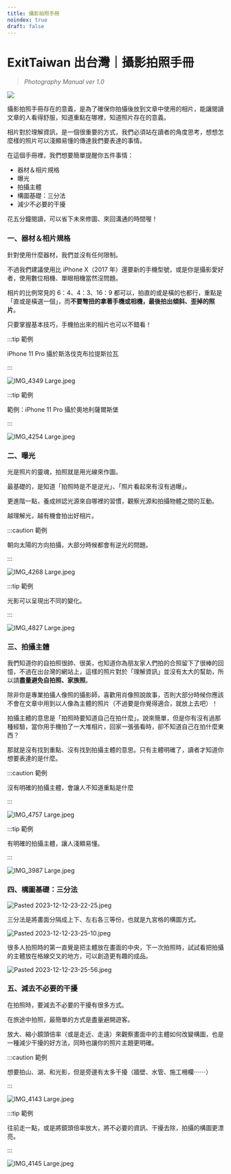 ```yaml
---
title: 攝影拍照手冊
noindex: true
draft: false
---
```


# ExitTaiwan 出台灣｜攝影拍照手冊

> *Photography Manual ver 1.0*

![](https://images.unsplash.com/photo-1516724562728-afc824a36e84?q=80&w=3271&auto=format&fit=crop&ixlib=rb-4.0.3&ixid=M3wxMjA3fDB8MHxwaG90by1wYWdlfHx8fGVufDB8fHx8fA%3D%3D)

攝影拍照手冊存在的意義，是為了確保你拍攝後放到文章中使用的相片，能讓閱讀文章的人看得舒服，知道重點在哪裡，知道照片存在的意義。

相片對於理解資訊，是一個很重要的方式，我們必須站在讀者的角度思考，想想怎麼樣的照片可以淺顯易懂的傳達我們要表達的事情。

在這個手冊裡，我們想要簡單提醒你五件事情：
- 器材＆相片規格
- 曝光
- 拍攝主體
- 構圖基礎：三分法
- 減少不必要的干擾

花五分鐘閱讀，可以省下未來修圖、來回溝通的時間喔！

### 一、器材＆相片規格

針對使用什麼器材，我們並沒有任何限制。

不過我們建議使用比 iPhone X（2017 年）還要新的手機型號，或是你是攝影愛好者，使用數位相機、單眼相機當然沒問題。

相片的比例常見的 6：4、4：3、16：9 都可以，拍直的或是橫的也都行，重點是「直或是橫選一個」，而**不要彆扭的拿著手機或相機，最後拍出傾斜、歪掉的照片**。

只要掌握基本技巧，手機拍出來的相片也可以不錯看！

:::tip 範例

iPhone 11 Pro 攝於斯洛伐克布拉提斯拉瓦

:::

![IMG_4349 Large.jpeg](./攝影拍照手冊-assets/IMG_4349%20Large.jpeg)

:::tip 範例

範例：iPhone 11 Pro 攝於奧地利薩爾斯堡

:::

![IMG_4254 Large.jpeg](./攝影拍照手冊-assets/IMG_4254%20Large.jpeg)

### 二、曝光

光是照片的靈魂，拍照就是用光線來作圖。

最基礎的，是知道「拍照時是不是逆光」、「照片看起來有沒有過曝」。

更進階一點，養成辨認光源來自哪裡的習慣，觀察光源和拍攝物體之間的互動。

越理解光，越有機會拍出好相片。

:::caution 範例

朝向太陽的方向拍攝，大部分時候都會有逆光的問題。

:::

![IMG_4268 Large.jpeg](./攝影拍照手冊-assets/IMG_4268%20Large.jpeg)

:::tip 範例

光影可以呈現出不同的變化。

:::

![IMG_4827 Large.jpeg](./攝影拍照手冊-assets/IMG_4827%20Large.jpeg)

### 三、拍攝主體

我們知道你的自拍照很帥、很美，也知道你為朋友家人們拍的合照留下了很棒的回憶，不過在出台灣的網站上，這樣的照片對於「理解資訊」並沒有太大的幫助，所以請**盡量避免自拍照、家族照**。

除非你是專業拍攝人像照的攝影師，喜歡用肖像照說故事，否則大部分時候你應該不會在文章中用到以人像為主體的照片（不過要是你覺得適合，就放上去吧）！

拍攝主體的意思是「拍照時要知道自己在拍什麼」。說來簡單，但是你有沒有過那種經驗，當你用手機拍了一大堆相片，回家一張張看時，卻不知道自己在拍什麼東西？

那就是沒有找到重點、沒有找到拍攝主體的意思。只有主體明確了，讀者才知道你想要表達的是什麼。

:::caution 範例

沒有明確的拍攝主體，會讓人不知道重點是什麼

:::

![IMG_4757 Large.jpeg](./攝影拍照手冊-assets/IMG_4757%20Large.jpeg)

:::tip 範例

有明確的拍攝主體，讓人淺顯易懂。

:::

![IMG_3987 Large.jpeg](./攝影拍照手冊-assets/IMG_3987%20Large.jpeg)

### 四、構圖基礎：三分法

![Pasted 2023-12-12-23-22-25.jpeg](./攝影拍照手冊-assets/Pasted%202023-12-12-23-22-25.jpeg)

三分法是將畫面分隔成上下、左右各三等份，也就是九宮格的構圖方式。

![Pasted 2023-12-12-23-25-10.jpeg](./攝影拍照手冊-assets/Pasted%202023-12-12-23-25-10.jpeg)

很多人拍照時的第一直覺是把主體放在畫面的中央，下一次拍照時，試試看把拍攝的主體放在格線交叉的地方，可以創造更有趣的成品。

![Pasted 2023-12-12-23-25-56.jpeg](./攝影拍照手冊-assets/Pasted%202023-12-12-23-25-56.jpeg)

### 五、減去不必要的干擾

在拍照時，要減去不必要的干擾有很多方式。

在旅途中拍照，最簡單的方式是盡量避開遊客。

放大、縮小鏡頭倍率（或是走近、走遠）來觀察畫面中的主體如何改變構圖，也是一種減少干擾的好方法，同時也讓你的照片主題更明確。

:::caution 範例

想要拍山、湖、和光影，但是旁邊有太多干擾（牆壁、水管、施工柵欄⋯⋯）

:::

![IMG_4143 Large.jpeg](./攝影拍照手冊-assets/IMG_4143%20Large.jpeg)

:::tip 範例

往前走一點，或是將鏡頭倍率放大，將不必要的資訊、干擾去除，拍攝的構圖更漂亮。

:::

![IMG_4145 Large.jpeg](./攝影拍照手冊-assets/IMG_4145%20Large.jpeg)